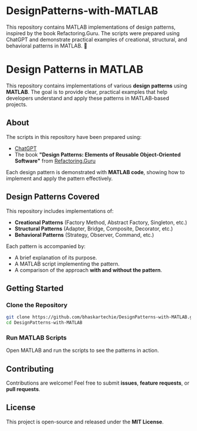 # DesignPatterns-with-MATLAB
This repository contains MATLAB implementations of design patterns, inspired by the book Refactoring.Guru. The scripts were prepared using ChatGPT and demonstrate practical examples of creational, structural, and behavioral patterns in MATLAB. 🚀

# **Design Patterns in MATLAB**

This repository contains implementations of various **design patterns** using **MATLAB**. The goal is to provide clear, practical examples that help developers understand and apply these patterns in MATLAB-based projects.

## **About**
The scripts in this repository have been prepared using:
- [ChatGPT](https://openai.com/chatgpt)
- The book **"Design Patterns: Elements of Reusable Object-Oriented Software"** from [Refactoring.Guru](https://refactoring.guru/design-patterns/book)

Each design pattern is demonstrated with **MATLAB code**, showing how to implement and apply the pattern effectively.

## **Design Patterns Covered**
This repository includes implementations of:
- **Creational Patterns** (Factory Method, Abstract Factory, Singleton, etc.)
- **Structural Patterns** (Adapter, Bridge, Composite, Decorator, etc.)
- **Behavioral Patterns** (Strategy, Observer, Command, etc.)

Each pattern is accompanied by:
- A brief explanation of its purpose.
- A MATLAB script implementing the pattern.
- A comparison of the approach **with and without the pattern**.

## **Getting Started**
### **Clone the Repository**
```sh
git clone https://github.com/bhaskartechie/DesignPatterns-with-MATLAB.git
cd DesignPatterns-with-MATLAB
```
### **Run MATLAB Scripts**
Open MATLAB and run the scripts to see the patterns in action.

## **Contributing**
Contributions are welcome! Feel free to submit **issues**, **feature requests**, or **pull requests**.

## **License**
This project is open-source and released under the **MIT License**.

